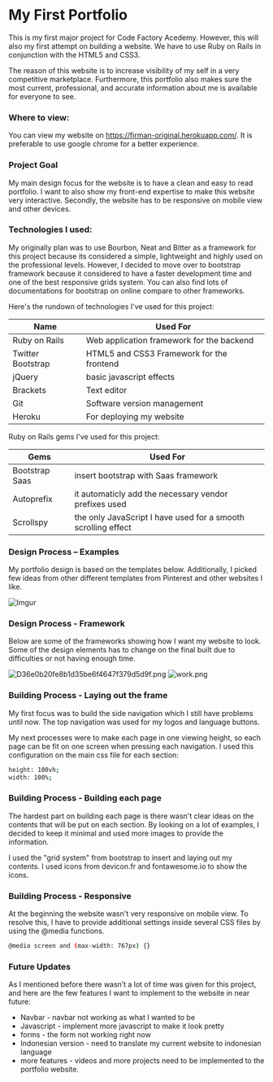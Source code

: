 # My First Portfolio

This is my first major project for Code Factory Acedemy. However, this will also my first attempt on building a website. We have to use Ruby on Rails in conjunction with the HTML5 and CSS3. 

The reason of this website is to increase visibility of my self in a very competitive marketplace. Furthermore, this portfolio also makes sure the most current, professional, and accurate information about me is available for everyone to see.

### Where to view:

You can view my website on https://firman-original.herokuapp.com/. It is preferable to use google chrome for a better experience.

### Project Goal

My main design focus for the website is to have a clean and easy to read portfolio. I want to also show my front-end expertise to make this website very interactive. Secondly, the website has to be responsive on mobile view and other devices.

### Technologies I used:

My originally plan was to use Bourbon, Neat and Bitter as a framework for this project because its considered a simple, lightweight and highly used on the professional levels. However, I decided to move over to bootstrap framework because it considered to have a faster development time and one of the best responsive grids system. You can also find lots of documentations for bootstrap on online compare to other frameworks.

Here's the rundown of technologies I've used for this project:

| Name | Used For |
| ------ | ------ |
| Ruby on Rails | Web application framework for the backend |
| Twitter Bootstrap | HTML5 and CSS3 Framework for the frontend |
| jQuery | basic javascript effects |
| Brackets | Text editor |
| Git | Software version management |
| Heroku | For deploying my website |

Ruby on Rails gems I've used for this project:

| Gems| Used For |
| ------ | ------ |
|  Bootstrap Saas | insert bootstrap with Saas framework |
|  Autoprefix | it automaticly add the necessary vendor prefixes used |
|  Scrollspy | the only JavaScript I have used for a smooth scrolling effect |

### Design Process – Examples



My portfolio design is based on the templates below. Additionally, I picked few ideas from other different templates from Pinterest and other websites I like.


![Imgur](http://i.imgur.com/f0Qg8RU.jpg)

### Design Process - Framework

Below are some of the frameworks showing how I want my website to look. Some of the design elements has to change on the final built due to difficulties or not having enough time.

![D36e0b20fe8b1d35be6f4647f379d5d9f.png](https://www.dropbox.com/s/0tmyq7w4evy9vfw/D36e0b20fe8b1d35be6f4647f379d5d9f.png?dl=0&raw=1)
![work.png](https://www.dropbox.com/s/yz1m1t54vzjcs9o/work.png?dl=0&raw=1)

### Building Process - Laying out the frame

My first focus was to build the side navigation which I still have problems until now. The top navigation was used for my logos and language buttons.

My next processes were to make each page in one viewing height, so each page can be fit on one screen when pressing each navigation. I used this configuration on the main css file for each section:

```sh
height: 100vh;
width: 100%;
```

### Building Process - Building each page

The hardest part on building each page is there wasn't clear ideas on the contents that will be put on each section. By looking on a lot of examples, I decided to keep it minimal and used more images to provide the information.

I used the "grid system" from bootstrap to insert and laying out my contents. I used icons from devicon.fr and fontawesome.io to show the icons.

### Building Process - Responsive
At the beginning the website wasn't very responsive on mobile view. To resolve this, I have to provide additional settings inside several CSS files by using the @media functions.

```sh
@media screen and (max-width: 767px) {}
```

### Future Updates

As I mentioned before there wasn’t a lot of time was given for this project, and here are the few features I want to implement to the website in near future:

* Navbar - navbar not working as what I wanted to be
* Javascript - implement more javascript to make it look pretty
* forms - the form not working right now
* Indonesian version - need to translate my current website to indonesian language
* more features - videos and more projects need to be implemented to the portfolio website.
